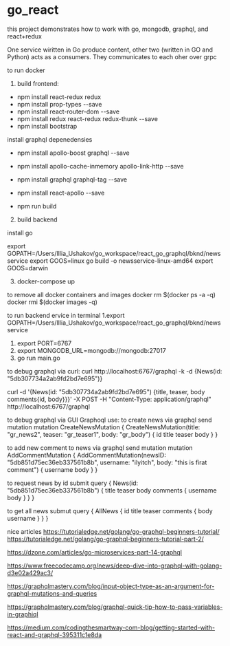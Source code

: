 # go_react

this project demonstrates how to work with go, mongodb, graphql, and react+redux

One service wiritten in Go produce content, other two (written in GO and Python) acts as a consumers. They communicates to each oher over grpc

to run docker 

1. build frontend:

- npm install react-redux redux
- npm install prop-types --save
- npm install react-router-dom --save
- npm install redux react-redux redux-thunk --save
- npm install bootstrap 

 install graphql depenedensies
- npm install apollo-boost graphql --save
- npm install apollo-cache-inmemory apollo-link-http --save
- npm install graphql graphql-tag --save
- npm install react-apollo --save

- npm run build

2. build backend

install go 

 export GOPATH=/Users/Illia_Ushakov/go_workspace/react_go_graphql/bknd/newsservice
 export GOOS=linux
 go build -o newsservice-linux-amd64
 export GOOS=darwin

3. docker-compose up


to remove all docker containers and images
docker rm $(docker ps -a -q)
docker rmi $(docker images -q)

to run backend ervice in terminal
1.export GOPATH=/Users/Illia_Ushakov/go_workspace/react_go_graphql/bknd/newsservice
1.  export PORT=6767
2.  export MONGODB_URL=mongodb://mongodb:27017
3.  go run main.go


to debug graphql via curl:
curl http://localhost:6767/graphql -k -d {News(id: "5db307734a2ab9fd2bd7e695")}


curl -d '{News(id: "5db307734a2ab9fd2bd7e695") {title, teaser, body comments{id, body}}}' -X POST -H "Content-Type: application/graphql" http://localhost:6767/graphql


to debug graphql via GUI Graphoql use:
to create news via graphql send mutation
mutation CreateNewsMutation {
  CreateNewsMutation(title: "gr_news2", teaser: "gr_teaser1", body: "gr_body") {
    id
    title
    teaser
    body
  }
}

to add new comment to news via graphql send mutation
mutation AddCommentMutation {
  AddCommentMutation(newsID: "5db851d75ec36eb337561b8b", username: "ilyitch", body: "this is firat comment") {
    username
    body
  }
}


to request news by id submit query
{
  News(id: "5db851d75ec36eb337561b8b") {
    title
    teaser
    body
    comments {
      username
      body
    }
  }
}

to get all news submut query
{
  AllNews {
    id
    title
    teaser
	comments {
	  body
      username
	}
  }
}

nice articles
https://tutorialedge.net/golang/go-graphql-beginners-tutorial/
https://tutorialedge.net/golang/go-graphql-beginners-tutorial-part-2/

https://dzone.com/articles/go-microservices-part-14-graphql

https://www.freecodecamp.org/news/deep-dive-into-graphql-with-golang-d3e02a429ac3/


https://graphqlmastery.com/blog/input-object-type-as-an-argument-for-graphql-mutations-and-queries

https://graphqlmastery.com/blog/graphql-quick-tip-how-to-pass-variables-in-graphiql


https://medium.com/codingthesmartway-com-blog/getting-started-with-react-and-graphql-395311c1e8da



